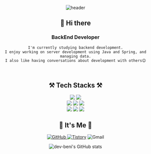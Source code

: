 
<div align="center">

![header](https://capsule-render.vercel.app/api?type=cylinder&color=75ae97&height=150&section=header&text=Yeeyn%20Kang&fontColor=ffffff&fontSize=70&animation=fadeIn&fontAlignY=55)


## 👋 Hi there
###  BackEnd Developer 

    I'm currently studying backend development.
    I enjoy working on server development using Java and Spring, and managing data.
    I also like having conversations about development with others😊
<br/>



## ⚒ Tech Stacks ⚒

<div>
<img src="https://img.shields.io/badge/Java-FF7800?style=flat-square&logo=Java&logoColor=white">
<img src="https://img.shields.io/badge/Spring Boot-6DB33F?style=flat-square&logo=Spring Boot&logoColor=white"/> 
</div>

<div>
<img src="https://img.shields.io/badge/MySQL-4479A1?style=flat-square&logo=MySQL&logoColor=white"/> 
<img src="https://img.shields.io/badge/Redis-DC382D?style=flat-square&logo=Redis&logoColor=white"/> 
<img src="https://img.shields.io/badge/Firebase-FFCA28?style=flat-square&logo=Firebase&logoColor=white"/>
</div>

<div>
<img src="https://img.shields.io/badge/Amazon AWS-232F3E?style=flat-square&logo=Amazon AWS&logoColor=white"/> 
<img src="https://img.shields.io/badge/GitHub Actions-2088FF?style=flat-square&logo=GitHub Actions&logoColor=white"/> 
<img src="https://img.shields.io/badge/Jenkins-D24939?style=flat-square&logo=Jenkins&logoColor=white"/>
</div>

## 🌹 It's Me 🌹
<a href = "https://github.com/dev-beni"><img alt="GitHub" src ="https://img.shields.io/badge/GitHub-181717.svg?&style=for-the-badge&logo=GitHub&logoColor=white"/>
</a> <a href = "https://dyfhfhd56.tistory.com/"> <img alt="Tistory" src ="https://img.shields.io/badge/Tistory-orange.svg?&style=for-the-badge"/></a>
<img alt="Gmail" src="https://img.shields.io/badge/bendany1130@gmail.com-EA4335.svg?&style=for-the-badge&logo=Gmail&logoColor=white"/>

![dev-beni's GitHub stats](https://github-readme-stats.vercel.app/api?username=dev-beni&show_icons=true&theme=radical&bg_color=00000000)


